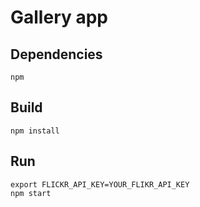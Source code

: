 # Gallery app

## Dependencies
```
npm
```

## Build
```
npm install
```

## Run
```
export FLICKR_API_KEY=YOUR_FLIKR_API_KEY
npm start
```
